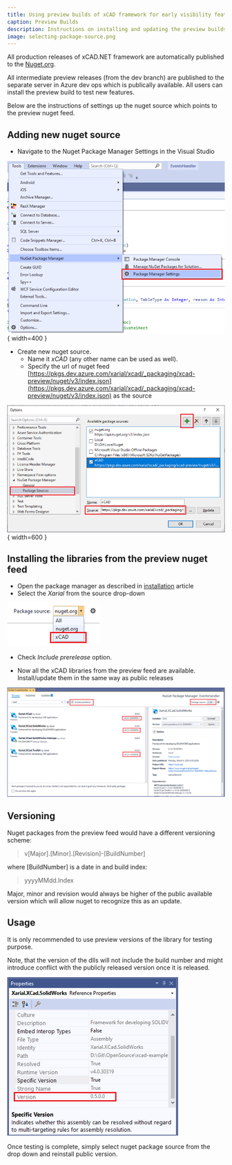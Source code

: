 ```yaml
---
title: Using preview builds of xCAD framework for early visibility features
caption: Preview Builds
description: Instructions on installing and updating the preview builds of xCAD.NET framework from development enviro
image: selecting-package-source.png
---
```

All production releases of xCAD.NET framework are automatically published to the [Nuget.org](Nuget.org).

All intermediate preview releases (from the dev branch) are published to the separate server in Azure dev ops which is publically available. All users can install the preview build to test new features.

Below are the instructions of settings up the nuget source which points to the preview nuget feed.

## Adding new nuget source

* Navigate to the Nuget Package Manager Settings in the Visual Studio

![Nuget Package Manager settings](nuget-package-manager-settings.png){ width=400 }

* Create new nuget source.
  * Name it *xCAD* (any other name can be used as well).
  * Specify the url of nuget feed [https://pkgs.dev.azure.com/xarial/xcad/_packaging/xcad-preview/nuget/v3/index.json](https://pkgs.dev.azure.com/xarial/xcad/_packaging/xcad-preview/nuget/v3/index.json) as the source

![Adding new package source for xCAD nuget packages](xcad-package-source.png){ width=600 }

## Installing the libraries from the preview nuget feed

* Open the package manager as described in [installation](/installation) article
* Select the *Xarial* from the source drop-down

![Selecting Xarial package source](selecting-package-source.png)

* Check *Include prerelease* option.

* Now all the xCAD libraries from the preview feed are available. Install/update them in the same way as public releases

![Pre-release versions of xCAD packages](pre-release-xcad-packages.png)

## Versioning

Nuget packages from the preview feed would have a different versioning scheme:

> v[Major].[Minor].[Revision]-[BuildNumber]

where [BuildNumber] is a date in and build index:

> yyyyMMdd.Index

Major, minor and revision would always be higher of the public available version which will allow nuget to recognize this as an update.

## Usage

It is only recommended to use preview versions of the library for testing purpose.

Note, that the version of the dlls will not include the build number and might introduce conflict with the publicly released version once it is released.

![Dll version of xCAD library from preview build](xcad-dll-version.png)

Once testing is complete, simply select nuget package source from the drop down and reinstall public version.

